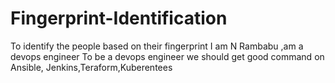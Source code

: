 # Fingerprint-Identification
To identify the people based on their fingerprint
I am N Rambabu ,am a devops engineer 
To be a devops engineer we should get good command on Ansible, Jenkins,Teraform,Kuberentees 
